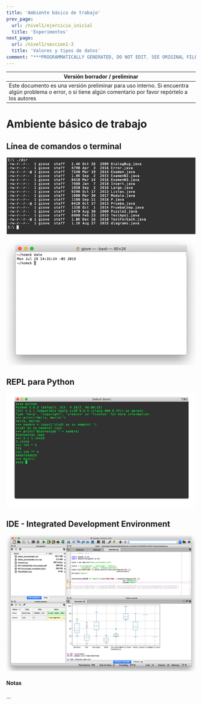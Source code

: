 ```yaml
---
title: 'Ambiente básico de trabajo'
prev_page:
  url: /nivel1/ejercicio_inicial
  title: 'Experimentos'
next_page:
  url: /nivel1/seccion1-3
  title: 'Valores y tipos de datos'
comment: "***PROGRAMMATICALLY GENERATED, DO NOT EDIT. SEE ORIGINAL FILES IN /content***"
---
```

Versión borrador / preliminar |
-------------------|
Este documento es una versión preliminar para uso interno. Si encuentra algún problema o error, o si tiene algún comentario por favor repórtelo a los autores|


# Ambiente básico de trabajo


## Línea de comandos o terminal

![](./images/cmd.png)

![](./images/terminal.png)

## REPL para Python

![](./images/repl.png)

## IDE - Integrated Development Environment

![](./images/spyder.png)


#### Notas


...



